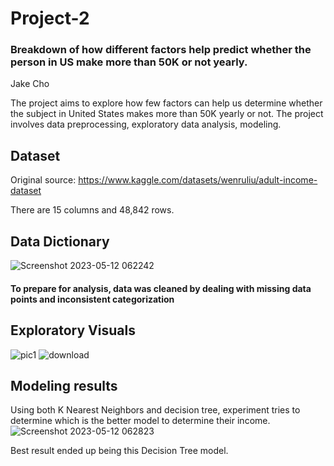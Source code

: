 # Project-2
### Breakdown of how different factors help predict whether the person in US make more than 50K or not yearly.
Jake Cho

The project aims to explore how few factors can help us determine whether the subject in United States makes more than 50K yearly or not. The project involves data preprocessing, exploratory data analysis, modeling. 

## Dataset

Original source: https://www.kaggle.com/datasets/wenruliu/adult-income-dataset

There are 15 columns and 48,842 rows.


## Data Dictionary
![Screenshot 2023-05-12 062242](https://github.com/jakecho1108/Project-2/assets/61045591/1fcc2659-aee3-421c-b243-1f40ea3fc373)

#### To prepare for analysis, data was cleaned by dealing with missing data points and inconsistent categorization 

## Exploratory Visuals
![pic1](https://github.com/jakecho1108/Project-2/assets/61045591/577004cd-cecb-4406-b945-c5ba435896fb)
![download](https://github.com/jakecho1108/Project-2/assets/61045591/f240583d-b5ab-40fb-be4f-7831f7c7387d)

## Modeling results

Using both K Nearest Neighbors and decision tree, experiment tries to determine which is the better model to determine their income. 
![Screenshot 2023-05-12 062823](https://github.com/jakecho1108/Project-2/assets/61045591/25d4443a-020e-47cc-9ebe-ddec6a1bbf0a)

Best result ended up being this Decision Tree model. 
